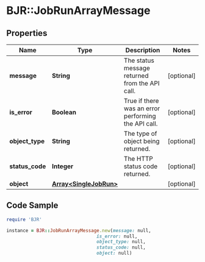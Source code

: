 # BJR::JobRunArrayMessage

## Properties

Name | Type | Description | Notes
------------ | ------------- | ------------- | -------------
**message** | **String** | The status message returned from the API call. | [optional] 
**is_error** | **Boolean** | True if there was an error performing the API call. | [optional] 
**object_type** | **String** | The type of object being returned. | [optional] 
**status_code** | **Integer** | The HTTP status code returned. | [optional] 
**object** | [**Array&lt;SingleJobRun&gt;**](SingleJobRun.md) |  | [optional] 

## Code Sample

```ruby
require 'BJR'

instance = BJR::JobRunArrayMessage.new(message: null,
                                 is_error: null,
                                 object_type: null,
                                 status_code: null,
                                 object: null)
```


